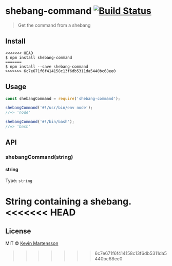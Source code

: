 # shebang-command [![Build Status](https://travis-ci.org/kevva/shebang-command.svg?branch=master)](https://travis-ci.org/kevva/shebang-command)

> Get the command from a shebang


## Install

```
<<<<<<< HEAD
$ npm install shebang-command
=======
$ npm install --save shebang-command
>>>>>>> 6c7e671f6f414158c13f6db5311da5440bc68ee0
```


## Usage

```js
const shebangCommand = require('shebang-command');

shebangCommand('#!/usr/bin/env node');
//=> 'node'

shebangCommand('#!/bin/bash');
//=> 'bash'
```


## API

### shebangCommand(string)

#### string

Type: `string`

String containing a shebang.
<<<<<<< HEAD
=======


## License

MIT © [Kevin Martensson](http://github.com/kevva)
>>>>>>> 6c7e671f6f414158c13f6db5311da5440bc68ee0
